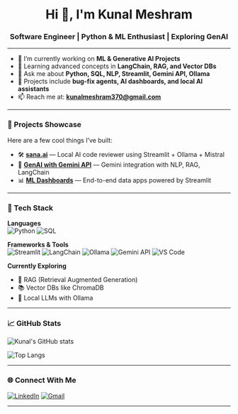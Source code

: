 <h1 align="center">Hi 👋, I'm Kunal Meshram</h1>
<h3 align="center">Software Engineer | Python & ML Enthusiast | Exploring GenAI</h3>

---

- 🔭 I’m currently working on **ML & Generative AI Projects**
- 🌱 Learning advanced concepts in **LangChain, RAG, and Vector DBs**
- 💬 Ask me about **Python, SQL, NLP, Streamlit, Gemini API, Ollama**
- 🚀 Projects include **bug-fix agents, AI dashboards, and local AI assistants**
- 📫 Reach me at: **kunalmeshram370@gmail.com**

---

### 🚀 Projects Showcase
Here are a few cool things I’ve built:

- 🛠️ [**sana.ai**](https://github.com/kunal370/sana.ai) — Local AI code reviewer using Streamlit + Ollama + Mistral
- 🧠 [**GenAI with Gemini API**](https://github.com/kunal370/gemini-api) — Gemini integration with NLP, RAG, LangChain
- 📊 [**ML Dashboards**](https://github.com/kunal370/whitecode2.0) — End-to-end data apps powered by Streamlit

---

### 🧰 Tech Stack
**Languages**  
![Python](https://img.shields.io/badge/-Python-333333?style=flat&logo=python) 
![SQL](https://img.shields.io/badge/-SQL-333333?style=flat&logo=postgresql)

**Frameworks & Tools**  
![Streamlit](https://img.shields.io/badge/-Streamlit-333333?style=flat&logo=streamlit)
![LangChain](https://img.shields.io/badge/-LangChain-333333?style=flat)
![Ollama](https://img.shields.io/badge/-Ollama-333333?style=flat)
![Gemini API](https://img.shields.io/badge/-GeminiAPI-333333?style=flat)
![VS Code](https://img.shields.io/badge/-VSCode-333333?style=flat&logo=visual-studio-code)

**Currently Exploring**  
- 🧠 RAG (Retrieval Augmented Generation)  
- 📚 Vector DBs like ChromaDB  
- 🤖 Local LLMs with Ollama  

---

### 📈 GitHub Stats

![Kunal's GitHub stats](https://github-readme-stats.vercel.app/api?username=kunal370&show_icons=true&theme=radical)

![Top Langs](https://github-readme-stats.vercel.app/api/top-langs/?username=kunal370&layout=compact&theme=radical)

---

### 🌐 Connect With Me

[![LinkedIn](https://img.shields.io/badge/-LinkedIn-0077B5?style=flat&logo=linkedin&logoColor=white)](https://www.linkedin.com/in/kunalmeshram/)
[![Gmail](https://img.shields.io/badge/-Email-D14836?style=flat&logo=gmail&logoColor=white)](mailto:kunalmeshram370@gmail.com)

---
